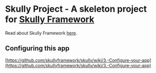 # Skully Project - A skeleton project for [Skully Framework](http://github.com/skullyframework/skully)

Read about Skully Framework [here](http://github.com/skullyframework/skully/wiki).

## Configuring this app

[https://github.com/skullyframework/skully/wiki/3.-Configure-your-app](https://github.com/skullyframework/skully/wiki/3.-Configure-your-app)
